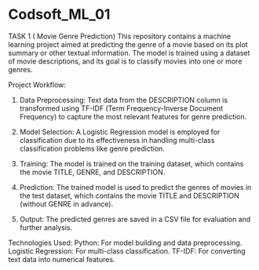 # Codsoft_ML_01
TASK 1 ( Movie Genre Prediction)
This repository contains a machine learning project aimed at predicting the genre of a movie based on its plot summary or other textual information. The model is trained using a dataset of movie descriptions, and its goal is to classify movies into one or more genres.

Project Workflow:
 1. Data Preprocessing:
Text data from the DESCRIPTION column is transformed using TF-IDF (Term Frequency-Inverse Document Frequency) to capture the most relevant features for genre prediction.
 2. Model Selection:
A Logistic Regression model is employed for classification due to its effectiveness in handling multi-class classification problems like genre prediction.

 3. Training:
The model is trained on the training dataset, which contains the movie TITLE, GENRE, and DESCRIPTION.

 4. Prediction:
The trained model is used to predict the genres of movies in the test dataset, which contains the movie TITLE and DESCRIPTION (without GENRE in advance).
 
 5. Output:
The predicted genres are saved in a CSV file for evaluation and further analysis.

Technologies Used:
Python: For model building and data preprocessing.
Logistic Regression: For multi-class classification.
TF-IDF: For converting text data into numerical features.
